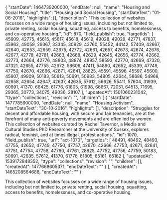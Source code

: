 {
  "startDate": 1464739200000, 
  "endDate": null, 
  "name": "Housing and Social Housing", 
  "title": "Housing and Social Housing", 
  "startDateText": "01-06-2016", 
  "highlights": [], 
  "description": "This collection of websites focusses on a wide range of housing issues, including but not limited to, private renting, social housing, squatting, access to benefits, homelessness, and co-operative housing.", 
  "id": 870, 
  "field_publish": true, 
  "targetIds": [
    45609, 
    42775, 
    45615, 
    45617, 
    45618, 
    45619, 
    49028, 
    49029, 
    42771, 
    47837, 
    45962, 
    49059, 
    29367, 
    33345, 
    30929, 
    43760, 
    55452, 
    44142, 
    57409, 
    42667, 
    42640, 
    42653, 
    42659, 
    42675, 
    42772, 
    42661, 
    42657, 
    42673, 
    42674, 
    42676, 
    42677, 
    42778, 
    42781, 
    42663, 
    42668, 
    42629, 
    42645, 
    42656, 
    42774, 
    42662, 
    42773, 
    42664, 
    42776, 
    48803, 
    48874, 
    48957, 
    58593, 
    42770, 
    42669, 
    47320, 
    47321, 
    42655, 
    47755, 
    42672, 
    58606, 
    47411, 
    54890, 
    42652, 
    45339, 
    47749, 
    47750, 
    42670, 
    42666, 
    42671, 
    42641, 
    28825, 
    45591, 
    45596, 
    45597, 
    45600, 
    45607, 
    49909, 
    50183, 
    50613, 
    50691, 
    50983, 
    54905, 
    42644, 
    58686, 
    54968, 
    42658, 
    42654, 
    42647, 
    42637, 
    42635, 
    57612, 
    56626, 
    55411, 
    57604, 
    31939, 
    60691, 
    41370, 
    66425, 
    61776, 
    61805, 
    61998, 
    66667, 
    72051, 
    64513, 
    71695, 
    29365, 
    30773, 
    34075, 
    49036, 
    28107
  ], 
  "updatedAt": 1501060231042, 
  "ttype": "collections", 
  "revision": "", 
  "children": [
    {
      "startDate": 1477785600000, 
      "endDate": null, 
      "name": "Housing Activism", 
      "startDateText": "30-10-2016", 
      "highlights": [], 
      "description": "Struggles for decent and affordable housing, with secure and fair tenancies, are at the forefront of many anti-poverty movements and are often led by women. This collection of websites curated by Rachel Tavernor, a Media and Cultural Studies PhD Researcher at the University of Sussex, explores  radical, feminist, and at times illegal, protest actions.", 
      "id": 1070, 
      "field_publish": true, 
      "url": "act-1070", 
      "targetIds": [
        48491, 
        48492, 
        48493, 
        47755, 
        42652, 
        47749, 
        47750, 
        47757, 
        42670, 
        42666, 
        47753, 
        42671, 
        42641, 
        47751, 
        47754, 
        47758, 
        47760, 
        47761, 
        28825, 
        47752, 
        47756, 
        47759, 
        50183, 
        50691, 
        42635, 
        57612, 
        41370, 
        61776, 
        61805, 
        65161, 
        65162
      ], 
      "updatedAt": 1539172848352, 
      "ttype": "collections", 
      "revision": "", 
      "children": [], 
      "createdAt": 1477668605371, 
      "endDateText": ""
    }
  ], 
  "createdAt": 1465208564688, 
  "endDateText": ""
}

This collection of websites focusses on a wide range of housing issues, including but not limited to, private renting, social housing, squatting, access to benefits, homelessness, and co-operative housing.